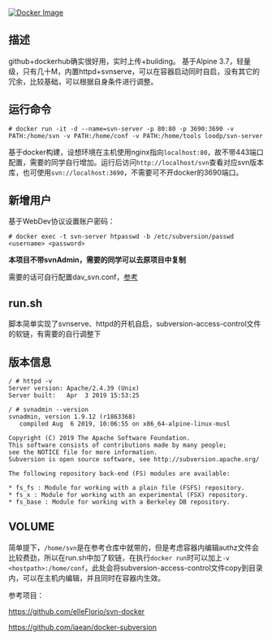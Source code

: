 [![Docker Image](https://img.shields.io/badge/docker%20image-available-green.svg)](https://cloud.docker.com/u/loodp/repository/docker/loodp/svn-server)

## 描述
github+dockerhub确实很好用，实时上传+building。
基于Alpine 3.7，轻量级，只有几十M，内置httpd+svnserve，可以在容器启动同时自启，没有其它的冗余，比较基础，可以根据自身条件进行调整。

## 运行命令
```shell
# docker run -it -d --name=svn-server -p 80:80 -p 3690:3690 -v PATH:/home/svn -v PATH:/home/conf -v PATH:/home/tools loodp/svn-server
```
基于docker构建，设想环境在主机使用nginx指向```localhost:80```，故不带443端口配置，需要的同学自行增加。运行后访问```http://localhost/svn```查看对应svn版本库，也可使用```svn://localhost:3690```，不需要可不开docker的3690端口。

## 新增用户
基于WebDev协议设置账户密码：
```shell
# docker exec -t svn-server htpasswd -b /etc/subversion/passwd <username> <password>
```

**本项目不带svnAdmin，需要的同学可以去原项目中复制**

需要的话可自行配置dav_svn.conf，[参考](https://svn.apache.org/repos/asf/subversion/trunk/subversion/mod_authz_svn/INSTALL)

## run.sh

脚本简单实现了svnserve、httpd的开机自启，subversion-access-control文件的软链，有需要的自行调整下

## 版本信息
```shell
/ # httpd -v
Server version: Apache/2.4.39 (Unix)
Server built:   Apr  3 2019 15:53:25

/ # svnadmin --version
svnadmin, version 1.9.12 (r1863368)
   compiled Aug  6 2019, 10:06:55 on x86_64-alpine-linux-musl

Copyright (C) 2019 The Apache Software Foundation.
This software consists of contributions made by many people;
see the NOTICE file for more information.
Subversion is open source software, see http://subversion.apache.org/

The following repository back-end (FS) modules are available:

* fs_fs : Module for working with a plain file (FSFS) repository.
* fs_x : Module for working with an experimental (FSX) repository.
* fs_base : Module for working with a Berkeley DB repository.

```

## VOLUME
简单提下，```/home/svn```是在参考仓库中就带的，但是考虑容器内编辑authz文件会比较费劲，所以在run.sh中加了软链，在执行```docker run```时可以加上```-v <hostpath>:/home/conf```，此处会将subversion-access-control文件copy到目录内，可以在主机内编辑，并且同时在容器内生效。


参考项目：

https://github.com/elleFlorio/svn-docker

https://github.com/iaean/docker-subversion
